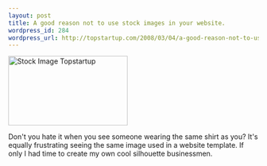 ```yaml
--- 
layout: post
title: A good reason not to use stock images in your website.
wordpress_id: 284
wordpress_url: http://topstartup.com/2008/03/04/a-good-reason-not-to-use-stock-images-in-your-website/
---
```

<a href="http://www.flickr.com/photos/colin_n/2310305649/" title="Stock Image Topstartup by colin_n, on Flickr" align="left"><img src="http://farm4.static.flickr.com/3203/2310305649_d10bbbb111_m.jpg" width="240" height="140" alt="Stock Image Topstartup" /></a>

Don't you hate it when you see someone wearing the same shirt as you? It's equally frustrating seeing the same image used in a website template. If only I had time to create my own cool silhouette businessmen. 

